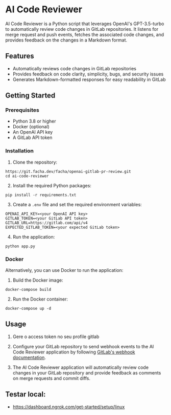 # AI Code Reviewer

AI Code Reviewer is a Python script that leverages OpenAI's GPT-3.5-turbo to automatically review code changes in GitLab repositories. It listens for merge request and push events, fetches the associated code changes, and provides feedback on the changes in a Markdown format.

## Features

- Automatically reviews code changes in GitLab repositories
- Provides feedback on code clarity, simplicity, bugs, and security issues
- Generates Markdown-formatted responses for easy readability in GitLab

## Getting Started

### Prerequisites

- Python 3.8 or higher
- Docker (optional)
- An OpenAI API key
- A GitLab API token

### Installation

1. Clone the repository:
```
https://git.facha.dev/facha/openai-gitlab-pr-review.git
cd ai-code-reviewer
```

2. Install the required Python packages:
```
pip install -r requirements.txt
```

3. Create a `.env` file and set the required environment variables:
```
OPENAI_API_KEY=<your OpenAI API key>
GITLAB_TOKEN=<your GitLab API token>
GITLAB_URL=https://gitlab.com/api/v4
EXPECTED_GITLAB_TOKEN=<your expected GitLab token>
```
4. Run the application:
```
python app.py
```


### Docker

Alternatively, you can use Docker to run the application:

1. Build the Docker image:
```
docker-compose build
```
2. Run the Docker container:
```
docker-compose up -d
```


## Usage

1. Gere o access token no seu profile gitlab

2. Configure your GitLab repository to send webhook events to the AI Code Reviewer application by following [GitLab's webhook documentation](https://docs.gitlab.com/ee/user/project/integrations/webhooks.html).

3. The AI Code Reviewer application will automatically review code changes in your GitLab repository and provide feedback as comments on merge requests and commit diffs.

## Testar local:

- https://dashboard.ngrok.com/get-started/setup/linux
